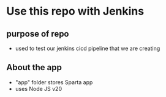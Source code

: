 # Use this repo with Jenkins
## purpose of repo 
- used to test our jenkins cicd pipeline that we are creating

## About the app
- "app" folder stores Sparta app
- uses Node JS v20

